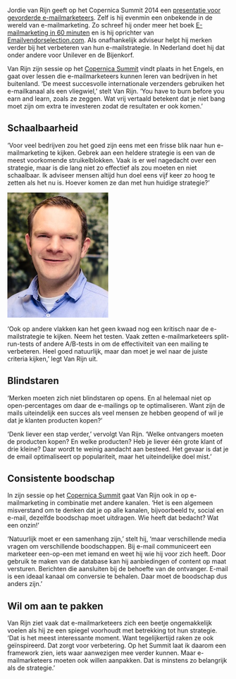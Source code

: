 Jordie van Rijn geeft op het Copernica Summit 2014 een [presentatie voor
gevorderde
e-mailmarketeers](https://www.copernica.com/nl/copernica-summit/sprekers-copernica-summit#jordievanrijn "Jordie van Rijn op het Copernica Summit").
Zelf is hij evenmin een onbekende in de wereld van e-mailmarketing. Zo
schreef hij onder meer het boek [E-mailmarketing in 60
minuten](http://www.bit.ly/zieemail60) en is hij oprichter van
[Emailvendorselection.com](http://emailvendorselection.com). Als
onafhankelijk adviseur helpt hij merken verder bij het verbeteren van
hun e-mailstrategie. In Nederland doet hij dat onder andere voor
Unilever en de Bijenkorf.

Van Rijn zijn sessie op het [Copernica Summit](./copernica-summit.md)
vindt plaats in het Engels, en gaat over lessen die e-mailmarketeers
kunnen leren van bedrijven in het buitenland. ‘De meest succesvolle
internationale verzenders gebruiken het e-mailkanaal als een vliegwiel,’
stelt Van Rijn. ‘You have to burn before you earn and learn, zoals ze
zeggen. Wat vrij vertaald betekent dat je niet bang moet zijn om extra
te investeren zodat de resultaten er ook komen.’

Schaalbaarheid
--------------

‘Voor veel bedrijven zou het goed zijn eens met een frisse blik naar hun
e-mailmarketing te kijken. Gebrek aan een heldere strategie is een van
de meest voorkomende struikelblokken. Vaak is er wel nagedacht over een
strategie, maar is die lang niet zo effectief als zou moeten en niet
schaalbaar. Ik adviseer mensen altijd hun doel eens vijf keer zo hoog te
zetten als het nu is. Hoever komen ze dan met hun huidige strategie?’

![Jordie van Rijn](../images/jordie-van-rijn.jpg)

‘Ook op andere vlakken kan het geen kwaad nog een kritisch naar de
e-mailstrategie te kijken. Neem het testen. Vaak zetten e-mailmarketeers
split-run-tests of andere A/B-tests in om de effectiviteit van een
mailing te verbeteren. Heel goed natuurlijk, maar dan moet je wel naar
de juiste criteria kijken,’ legt Van Rijn uit.

Blindstaren
-----------

‘Merken moeten zich niet blindstaren op opens. En al helemaal niet op
open-percentages om daar de e-mailings op te optimaliseren. Want zijn de
mails uiteindelijk een succes als veel mensen ze hebben geopend of wil
je dat je klanten producten kopen?’

‘Denk liever een stap verder,’ vervolgt Van Rijn. ‘Welke ontvangers
moeten de producten kopen? En welke producten? Heb je liever één grote
klant of drie kleine? Daar wordt te weinig aandacht aan besteed. Het
gevaar is dat je de email optimaliseert op populariteit, maar het
uiteindelijke doel mist.’

Consistente boodschap
---------------------

In zijn sessie op het [Copernica Summit](./copernica-summit.md)
gaat Van Rijn ook in op e-mailmarketing in combinatie met andere
kanalen. ‘Het is een algemeen misverstand om te denken dat je op alle
kanalen, bijvoorbeeld tv, social en e-mail, dezelfde boodschap moet
uitdragen. Wie heeft dat bedacht? Wat een onzin!’

‘Natuurlijk moet er een samenhang zijn,’ stelt hij, ‘maar verschillende
media vragen om verschillende boodschappen. Bij e-mail communiceert een
marketeer een-op-een met iemand en weet hij wie hij voor zich heeft.
Door gebruik te maken van de database kan hij aanbiedingen of content op
maat versturen. Berichten die aansluiten bij de behoefte van de
ontvanger. E-mail is een ideaal kanaal om conversie te behalen. Daar
moet de boodschap dus anders zijn.’

Wil om aan te pakken
--------------------

Van Rijn ziet vaak dat e-mailmarketeers zich een beetje ongemakkelijk
voelen als hij ze een spiegel voorhoudt met betrekking tot hun
strategie. ‘Dat is het meest interessante moment. Want tegelijkertijd
raken ze ook geïnspireerd. Dat zorgt voor verbetering. Op het Summit
laat ik daarom een framework zien, iets waar aanwezigen mee verder
kunnen. Maar e-mailmarketeers moeten ook willen aanpakken. Dat is
minstens zo belangrijk als de strategie.’
